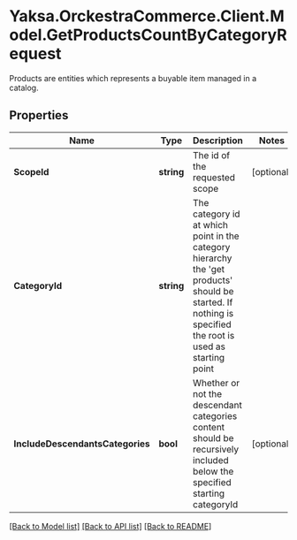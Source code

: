 # Yaksa.OrckestraCommerce.Client.Model.GetProductsCountByCategoryRequest
Products are entities which represents a buyable item managed in a catalog.

## Properties

Name | Type | Description | Notes
------------ | ------------- | ------------- | -------------
**ScopeId** | **string** | The id of the requested scope | [optional] 
**CategoryId** | **string** | The category id at which point in the category hierarchy the &#39;get products&#39; should  be started. If nothing is specified the root is used as starting point | 
**IncludeDescendantsCategories** | **bool** | Whether or not the descendant categories content should be recursively included below the specified starting categoryId | [optional] 

[[Back to Model list]](../README.md#documentation-for-models) [[Back to API list]](../README.md#documentation-for-api-endpoints) [[Back to README]](../README.md)

